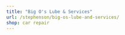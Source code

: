 ```yaml
---
title: "Big O's Lube & Services"
url: /stephenson/big-os-lube-and-services/
shop: car repair
---
```

